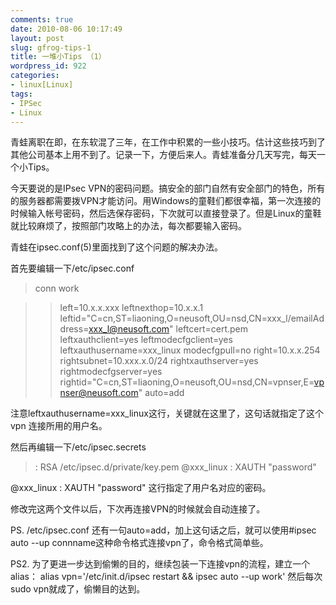 ```yaml
---
comments: true
date: 2010-08-06 10:17:49
layout: post
slug: gfrog-tips-1
title: 一堆小Tips （1）
wordpress_id: 922
categories:
- linux[Linux]
tags:
- IPSec
- Linux
---
```


青蛙离职在即，在东软混了三年，在工作中积累的一些小技巧。估计这些技巧到了其他公司基本上用不到了。记录一下，方便后来人。青蛙准备分几天写完，每天一个小Tips。

今天要说的是IPsec VPN的密码问题。搞安全的部门自然有安全部门的特色，所有的服务器都需要拨VPN才能访问。用Windows的童鞋们都很幸福，第一次连接的时候输入帐号密码，然后选保存密码，下次就可以直接登录了。但是Linux的童鞋就比较麻烦了，按照部门攻略上的办法，每次都要输入密码。

青蛙在ipsec.conf(5)里面找到了这个问题的解决办法。

首先要编辑一下/etc/ipsec.conf


> conn work

>
>> left=10.x.x.xxx
leftnexthop=10.x.x.1
leftid="C=cn,ST=liaoning,O=neusoft,OU=nsd,CN=xxx_l/emailAddress=xxx_l@neusoft.com"
leftcert=cert.pem
leftxauthclient=yes
leftmodecfgclient=yes
leftxauthusername=xxx_linux
modecfgpull=no
right=10.x.x.254
rightsubnet=10.xxx.x.0/24
rightxauthserver=yes
rightmodecfgserver=yes
rightid="C=cn,ST=liaoning,O=neusoft,OU=nsd,CN=vpnser,E=vpnser@neusoft.com"
auto=add
> 
> 



注意leftxauthusername=xxx_linux这行，关键就在这里了，这句话就指定了这个vpn 连接所用的用户名。

然后再编辑一下/etc/ipsec.secrets


> : RSA /etc/ipsec.d/private/key.pem
@xxx_linux : XAUTH "password"


@xxx_linux : XAUTH "password" 这行指定了用户名对应的密码。

修改完这两个文件以后，下次再连接VPN的时候就会自动连接了。

PS. /etc/ipsec.conf 还有一句auto=add，加上这句话之后，就可以使用#ipsec auto --up connname这种命令格式连接vpn了，命令格式简单些。

PS2. 为了更进一步达到偷懒的目的，继续包装一下连接vpn的流程，建立一个alias：
alias vpn='/etc/init.d/ipsec restart && ipsec auto --up work'
然后每次sudo vpn就成了，偷懒目的达到。
